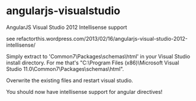 angularjs-visualstudio
======================

AngularJS Visual Studio 2012 Intellisense support

see refactorthis.wordpress.com/2013/02/16/angularjs-visual-studio-2012-intellisense/

Simply extract to 'Common7\Packages\schemas\html' in your Visual Studio install directory. For me that's "C:\Program Files (x86)\Microsoft Visual Studio 11.0\Common7\Packages\schemas\html".

Overwrite the existing files and restart visual studio.

You should now have intellisense support for angular directives!